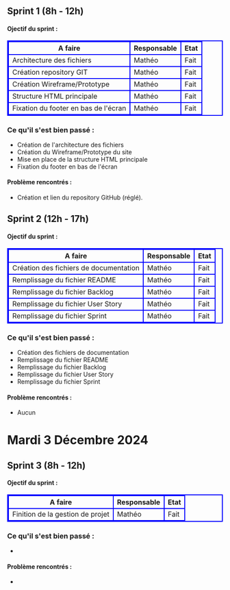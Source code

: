 <style>table,tr,td,th{border:solid 2px blue};</style>


## Sprint 1 (8h - 12h)
#### **Ojectif du sprint** :

<table>
    <thead>
        <th>A faire</th>
        <th>Responsable</th>
        <th>Etat</th>
    </thead>
    <tbody>
        <tr>
            <td>Architecture des fichiers</td>
            <td>Mathéo</td>
            <td>Fait</td>
        </tr>
        <tr>
            <td>Création repository GIT</td>
            <td>Mathéo</td>
            <td>Fait</td>
        </tr>
        <tr>
            <td>Création Wireframe/Prototype </td>
            <td>Mathéo</td>
            <td>Fait</td>
        </tr>
        <tr>
            <td>Structure HTML principale </td>
            <td>Mathéo</td>
            <td>Fait</td>
        </tr>
        <tr>
            <td>Fixation du footer en bas de l'écran  </td>
            <td>Mathéo</td>
            <td>Fait</td>
        </tr>
    </tbody>
</table>

### **Ce qu'il s'est bien passé** :
* Création de l'architecture des fichiers
* Création du Wireframe/Prototype du site
* Mise en place de la structure HTML principale
* Fixation du footer en bas de l'écran
#### **Problème rencontrés** :
* Création et lien du repository GitHub (réglé).

## Sprint 2 (12h - 17h)
#### **Ojectif du sprint** :

<table>
    <thead>
        <th>A faire</th>
        <th>Responsable</th>
        <th>Etat</th>
    </thead>
    <tbody>
        <tr>
            <td>Création des fichiers de documentation</td>
            <td>Mathéo</td>
            <td>Fait</td>
        </tr>
        <tr>
            <td>Remplissage du fichier README</td>
            <td>Mathéo</td>
            <td>Fait</td>
        </tr>
        <tr>
            <td>Remplissage du fichier Backlog</td>
            <td>Mathéo</td>
            <td>Fait</td>
        </tr>
        <tr>
            <td>Remplissage du fichier User Story</td>
            <td>Mathéo</td>
            <td>Fait</td>
        </tr>
        <tr>
            <td>Remplissage du fichier Sprint</td>
            <td>Mathéo</td>
            <td>Fait</td>
        </tr>
    </tbody>
</table>

### **Ce qu'il s'est bien passé** :
* Création des fichiers de documentation
* Remplissage du fichier README
* Remplissage du fichier Backlog
* Remplissage du fichier User Story
* Remplissage du fichier Sprint
#### **Problème rencontrés** :
* Aucun

# Mardi 3 Décembre 2024
## Sprint 3 (8h - 12h)
#### **Ojectif du sprint** :

<table>
    <thead>
        <th>A faire</th>
        <th>Responsable</th>
        <th>Etat</th>
    </thead>
    <tbody>
        <tr>
            <td>Finition de la gestion de projet</td>
            <td>Mathéo</td>
            <td>Fait</td>
        </tr>
        <!-- <tr>
            <td>Création CSS page Accueil</td>
            <td>Mathéo</td>
            <td>Fait</td>
        </tr>
        <tr>
            <td>Création HTML page contact</td>
            <td>Mathéo</td>
            <td>Fait</td>
        </tr>
        <tr>
            <td>Création CSS page contact</td>
            <td>Mathéo</td>
            <td>Fait</td>
        </tr> -->
    </tbody>
</table>

### **Ce qu'il s'est bien passé** :
* 
#### **Problème rencontrés** :
* 